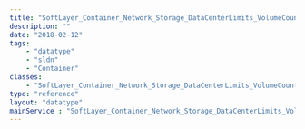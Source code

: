 ```yaml
---
title: "SoftLayer_Container_Network_Storage_DataCenterLimits_VolumeCountLimitContainer"
description: ""
date: "2018-02-12"
tags:
    - "datatype"
    - "sldn"
    - "Container"
classes:
    - "SoftLayer_Container_Network_Storage_DataCenterLimits_VolumeCountLimitContainer"
type: "reference"
layout: "datatype"
mainService : "SoftLayer_Container_Network_Storage_DataCenterLimits_VolumeCountLimitContainer"
---
```

